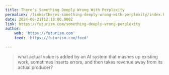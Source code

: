 ```yaml
---
title: There's Something Deeply Wrong With Perplexity
permalink: /links/theres-something-deeply-wrong-with-perplexity/index.html
date: 2024-06-21T12:18:00.000Z
link: https://futurism.com/something-deeply-wrong-perplexity
author:
    web: 'https://futurism.com'
    feed: 'https://futurism.com/feed'

---
```


> what actual value is added by an AI system that mashes up existing work, sometimes inserts errors, and then takes revenue away from its actual producer?